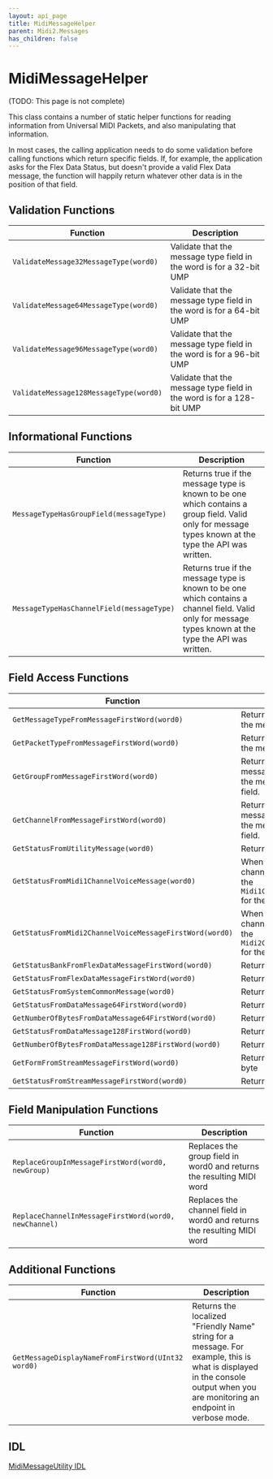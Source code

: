```yaml
---
layout: api_page
title: MidiMessageHelper
parent: Midi2.Messages
has_children: false
---
```


# MidiMessageHelper

(TODO: This page is not complete)

This class contains a number of static helper functions for reading information from Universal MIDI Packets, and also manipulating that information.

In most cases, the calling application needs to do some validation before calling functions which return specific fields. If, for example, the application asks for the Flex Data Status, but doesn't provide a valid Flex Data message, the function will happily return whatever other data is in the position of that field.

## Validation Functions

| Function | Description |
| --------------- | ----------- |
| `ValidateMessage32MessageType(word0)` | Validate that the message type field in the word is for a 32-bit UMP |
| `ValidateMessage64MessageType(word0)` | Validate that the message type field in the word is for a 64-bit UMP  |
| `ValidateMessage96MessageType(word0)` | Validate that the message type field in the word is for a 96-bit UMP  |
| `ValidateMessage128MessageType(word0)` | Validate that the message type field in the word is for a 128-bit UMP  |

## Informational Functions

| Function | Description |
| --------------- | ----------- |
| `MessageTypeHasGroupField(messageType)` | Returns true if the message type is known to be one which contains a group field. Valid only for message types known at the type the API was written. |
| `MessageTypeHasChannelField(messageType)` | Returns true if the message type is known to be one which contains a channel field. Valid only for message types known at the type the API was written. |

## Field Access Functions

| Function | Description |
| --------------- | ----------- |
| `GetMessageTypeFromMessageFirstWord(word0)` | Returns the `MidiMessageType` for the message |
| `GetPacketTypeFromMessageFirstWord(word0)` | Returns the `MidiPacketType` for the message |
| `GetGroupFromMessageFirstWord(word0)` | Returns the `MidiGroup` for the message. First check to see if the message type has a group field. |
| `GetChannelFromMessageFirstWord(word0)` | Returns the `MidiChannel` for the message. First check to see if the message type has a channel field. |
| `GetStatusFromUtilityMessage(word0)` | Returns the status byte |
| `GetStatusFromMidi1ChannelVoiceMessage(word0)` | When provided a MIDI 1.0 channel voice message, returns the `Midi1ChannelVoiceMessageStatus` for the message. |
| `GetStatusFromMidi2ChannelVoiceMessageFirstWord(word0)` | When provided a MIDI 2.0 channel voice message, returns the `Midi2ChannelVoiceMessageStatus` for the message. |
| `GetStatusBankFromFlexDataMessageFirstWord(word0)` | Returns the status bank byte |
| `GetStatusFromFlexDataMessageFirstWord(word0)` | Returns the status byte |
| `GetStatusFromSystemCommonMessage(word0)` | Returns the status byte |
| `GetStatusFromDataMessage64FirstWord(word0)` | Returns the status byte |
| `GetNumberOfBytesFromDataMessage64FirstWord(word0)` | Returns the byte count field |
| `GetStatusFromDataMessage128FirstWord(word0)` | Returns the status byte |
| `GetNumberOfBytesFromDataMessage128FirstWord(word0)` | Returns the byte count field |
| `GetFormFromStreamMessageFirstWord(word0)` | Returns the form nibble as a byte |
| `GetStatusFromStreamMessageFirstWord(word0)` | Returns the status byte |

## Field Manipulation Functions

| Function | Description |
| --------------- | ----------- |
| `ReplaceGroupInMessageFirstWord(word0, newGroup)` | Replaces the group field in word0 and returns the resulting MIDI word |
| `ReplaceChannelInMessageFirstWord(word0, newChannel)` | Replaces the channel field in word0 and returns the resulting MIDI word |

## Additional Functions

| Function | Description |
| --------------- | ----------- |
| `GetMessageDisplayNameFromFirstWord(UInt32 word0)` | Returns the localized "Friendly Name" string for a message. For example, this is what is displayed in the console output when you are monitoring an endpoint in verbose mode. |

## IDL

[MidiMessageUtility IDL](https://github.com/microsoft/MIDI/blob/main/src/app-sdk/winrt-messages/MidiMessageHelper.idl)
